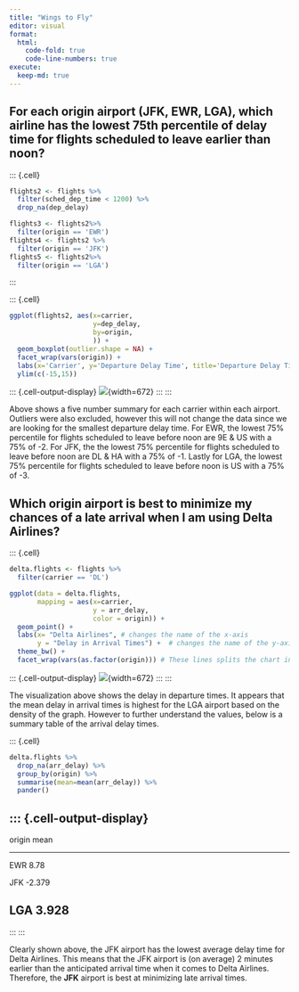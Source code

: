 ```yaml
---
title: "Wings to Fly"
editor: visual
format:
  html:
    code-fold: true
    code-line-numbers: true
execute:
  keep-md: true
---
```







## For each origin airport (JFK, EWR, LGA), which airline has the lowest 75th percentile of delay time for flights scheduled to leave earlier than noon?


::: {.cell}

```{.r .cell-code}
flights2 <- flights %>%
  filter(sched_dep_time < 1200) %>%
  drop_na(dep_delay)

flights3 <- flights2%>%
  filter(origin == 'EWR')
flights4 <- flights2 %>%
  filter(origin == 'JFK')
flights5 <- flights2%>%
  filter(origin == 'LGA')
```
:::

::: {.cell}

```{.r .cell-code}
ggplot(flights2, aes(x=carrier, 
                     y=dep_delay, 
                     by=origin,
                     )) +
  geom_boxplot(outlier.shape = NA) +
  facet_wrap(vars(origin)) +
  labs(x='Carrier', y='Departure Delay Time', title='Departure Delay Time by Carrier') +
  ylim(c(-15,15))
```

::: {.cell-output-display}
![](Wings_to_fly_files/figure-html/unnamed-chunk-3-1.png){width=672}
:::
:::


Above shows a five number summary for each carrier within each airport. Outliers were also excluded, however this will not change the data since we are looking for the smallest departure delay time. For EWR, the lowest 75% percentile for flights scheduled to leave before noon are 9E & US with a 75% of -2. For JFK, the the lowest 75% percentile for flights scheduled to leave before noon are DL & HA with a 75% of -1. Lastly for LGA, the lowest 75% percentile for flights scheduled to leave before noon is US with a 75% of -3.

## Which origin airport is best to minimize my chances of a late arrival when I am using Delta Airlines?


::: {.cell}

```{.r .cell-code}
delta.flights <- flights %>%
  filter(carrier == 'DL')

ggplot(data = delta.flights, 
       mapping = aes(x=carrier, 
                     y = arr_delay,
                     color = origin)) +
  geom_point() + 
  labs(x= "Delta Airlines", # changes the name of the x-axis
       y = "Delay in Arrival Times") +  # changes the name of the y-axis
  theme_bw() +
  facet_wrap(vars(as.factor(origin))) # These lines splits the chart into several bars
```

::: {.cell-output-display}
![](Wings_to_fly_files/figure-html/unnamed-chunk-4-1.png){width=672}
:::
:::


The visualization above shows the delay in departure times. It appears that the mean delay in arrival times is highest for the LGA airport based on the density of the graph. However to further understand the values, below is a summary table of the arrival delay times.


::: {.cell}

```{.r .cell-code}
delta.flights %>%
  drop_na(arr_delay) %>%
  group_by(origin) %>%
  summarise(mean=mean(arr_delay)) %>%
  pander()
```

::: {.cell-output-display}
-----------------
 origin    mean  
-------- --------
  EWR      8.78  

  JFK     -2.379 

  LGA     3.928  
-----------------
:::
:::


Clearly shown above, the JFK airport has the lowest average delay time for Delta Airlines. This means that the JFK airport is (on average) 2 minutes earlier than the anticipated arrival time when it comes to Delta Airlines. Therefore, the **JFK** airport is best at minimizing late arrival times.